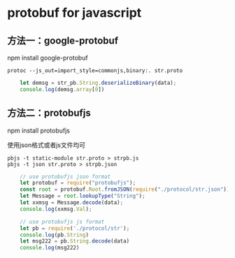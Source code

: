 # protobuf for javascript 

 
 

## 方法一：google-protobuf
npm install google-protobuf 

```
protoc --js_out=import_style=commonjs,binary:. str.proto
```

```js
    let demsg = str_pb.String.deserializeBinary(data);
    console.log(demsg.array[0])
```

## 方法二：protobufjs 
npm install protobufjs 

使用json格式或者js文件均可

```
pbjs -t static-module str.proto > strpb.js
pbjs -t json str.proto > strpb.json
```


```js
    // use protobufjs json format
    let protobuf = require("protobufjs");
    const root = protobuf.Root.fromJSON(require("./protocol/str.json"));
    let Message = root.lookupType("String");
    let xxmsg = Message.decode(data);
    console.log(xxmsg.Val);

    // use protobufjs js format
    let pb = require('./protocol/str');
    console.log(pb.String)
    let msg222 = pb.String.decode(data)
    console.log(msg222)
 
 ```
